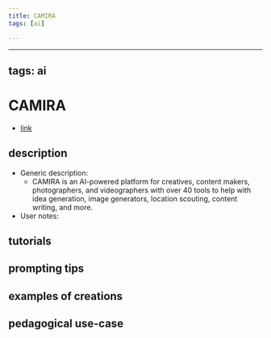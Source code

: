 ```yaml
---
title: CAMIRA
tags: [ai]

---
```


---
tags: ai 
---

# CAMIRA


* [link](https://www.camira.ai/?via=flkq9b3nxjwqbndy67hp)

## description
* Generic description: 
     * CAMIRA is an AI-powered platform for creatives, content makers, photographers, and videographers with over 40 tools to help with idea generation, image generators, location scouting, content writing, and more.
* User notes:

## tutorials

## prompting tips

## examples of creations 

## pedagogical use-case 

